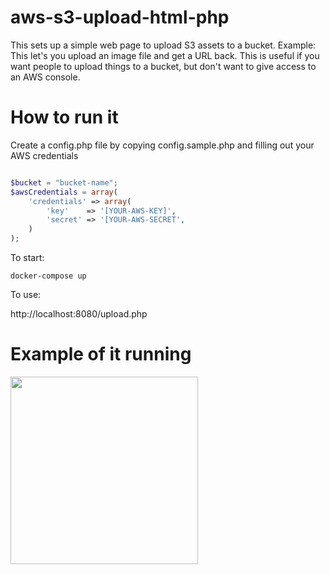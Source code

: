 # aws-s3-upload-html-php
This sets up a simple web page to upload S3 assets to a bucket.  Example: This let's you upload an image file and get a URL back.  This is useful if you want people to upload things to a bucket, but don't want to give access to an AWS console. 

# How to run it 

Create a config.php file by copying config.sample.php and filling out your AWS credentials

```php

$bucket = "bucket-name";
$awsCredentials = array(
    'credentials' => array(
        'key'    => '[YOUR-AWS-KEY]',
        'secret' => '[YOUR-AWS-SECRET',
    )
);
```

To start: 

    docker-compose up
    
To use: 
  
   http://localhost:8080/upload.php
   
# Example of it running

<img src="https://afterschool-mobile-configurations.s3.amazonaws.com/Screen%20Shot%202019-01-16%20at%2012.50.14%20PM.png"  width="300px" >
